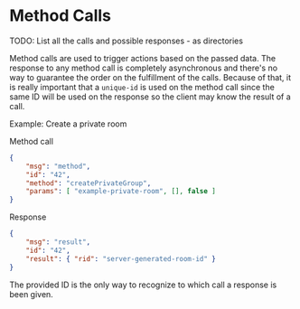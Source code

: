 # Method Calls

TODO: List all the calls and possible responses - as directories

Method calls are used to trigger actions based on the passed data. The response to any method call is completely asynchronous and there's no way to guarantee the order on the fulfillment of the calls. Because of that, it is really important that a `unique-id` is used on the method call since the same ID will be used on the response so the client may know the result of a call.

Example: Create a private room

Method call

```json
{
    "msg": "method",
    "id": "42",
    "method": "createPrivateGroup",
    "params": [ "example-private-room", [], false ]
}
```

Response

```json
{
    "msg": "result",
    "id": "42",
    "result": { "rid": "server-generated-room-id" }
}
```

The provided ID is the only way to recognize to which call a response is been given.
